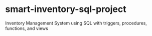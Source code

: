 # smart-inventory-sql-project
Inventory Management System using SQL with triggers, procedures, functions, and views
